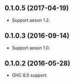 ## 0.1.0.5 (2017-04-19)

 * Support aeson 1.2.

## 0.1.0.3 (2016-09-14)

 * Support aeson 1.0.

## 0.1.0.2 (2016-05-28)

 * GHC 8.0 support.
